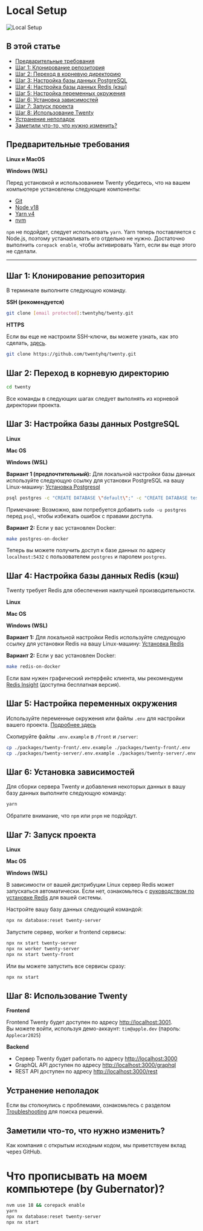 # Local Setup

![Local Setup](https://twenty.com/images/local-setup.png)

## В этой статье

- [Предварительные требования](#предварительные-требования)
- [Шаг 1: Клонирование репозитория](#шаг-1-клонирование-репозитория)
- [Шаг 2: Переход в корневую директорию](#шаг-2-переход-в-корневую-директорию)
- [Шаг 3: Настройка базы данных PostgreSQL](#шаг-3-настройка-базы-данных-postgresql)
- [Шаг 4: Настройка базы данных Redis (кэш)](#шаг-4-настройка-базы-данных-redis-кэш)
- [Шаг 5: Настройка переменных окружения](#шаг-5-настройка-переменных-окружения)
- [Шаг 6: Установка зависимостей](#шаг-6-установка-зависимостей)
- [Шаг 7: Запуск проекта](#шаг-7-запуск-проекта)
- [Шаг 8: Использование Twenty](#шаг-8-использование-twenty)
- [Устранение неполадок](#устранение-неполадок)
- [Заметили что-то, что нужно изменить?](#заметили-что-то-что-нужно-изменить)

## Предварительные требования

**Linux и MacOS**

**Windows (WSL)**

Перед установкой и использованием Twenty убедитесь, что на вашем компьютере установлены следующие компоненты:

- [Git](https://git-scm.com/)
- [Node v18](https://nodejs.org/)
- [Yarn v4](https://yarnpkg.com/)
- [nvm](https://github.com/nvm-sh/nvm)

`npm` не подойдет, следует использовать `yarn`. Yarn теперь поставляется с Node.js, поэтому устанавливать его отдельно не нужно. Достаточно выполнить `corepack enable`, чтобы активировать Yarn, если вы еще этого не сделали.

---

## Шаг 1: Клонирование репозитория

В терминале выполните следующую команду.

**SSH (рекомендуется)**

```bash
git clone [email protected]:twentyhq/twenty.git
```

**HTTPS**

Если вы еще не настроили SSH-ключи, вы можете узнать, как это сделать, [здесь](https://docs.github.com/en/authentication/connecting-to-github-with-ssh/about-ssh).

```bash
git clone https://github.com/twentyhq/twenty.git
```

## Шаг 2: Переход в корневую директорию

```bash
cd twenty
```

Все команды в следующих шагах следует выполнять из корневой директории проекта.

## Шаг 3: Настройка базы данных PostgreSQL

**Linux**

**Mac OS**

**Windows (WSL)**

**Вариант 1 (предпочтительный):** Для локальной настройки базы данных используйте следующую ссылку для установки PostgreSQL на вашу Linux-машину: [Установка Postgresql](https://www.postgresql.org/download/)

```bash
psql postgres -c "CREATE DATABASE \"default\";" -c "CREATE DATABASE test;"
```

Примечание: Возможно, вам потребуется добавить `sudo -u postgres` перед `psql`, чтобы избежать ошибок с правами доступа.

**Вариант 2:** Если у вас установлен Docker:

```bash
make postgres-on-docker
```

Теперь вы можете получить доступ к базе данных по адресу `localhost:5432` с пользователем `postgres` и паролем `postgres`.

## Шаг 4: Настройка базы данных Redis (кэш)

Twenty требует Redis для обеспечения наилучшей производительности.

**Linux**

**Mac OS**

**Windows (WSL)**

**Вариант 1:** Для локальной настройки Redis используйте следующую ссылку для установки Redis на вашу Linux-машину: [Установка Redis](https://redis.io/download)

**Вариант 2:** Если у вас установлен Docker:

```bash
make redis-on-docker
```

Если вам нужен графический интерфейс клиента, мы рекомендуем [Redis Insight](https://redis.com/redis-enterprise/redis-insight/) (доступна бесплатная версия).

## Шаг 5: Настройка переменных окружения

Используйте переменные окружения или файлы `.env` для настройки вашего проекта. [Подробнее здесь](https://twenty.com/developers/section/self-hosting/setup)

Скопируйте файлы `.env.example` в `/front` и `/server`:

```bash
cp ./packages/twenty-front/.env.example ./packages/twenty-front/.env
cp ./packages/twenty-server/.env.example ./packages/twenty-server/.env
```

## Шаг 6: Установка зависимостей

Для сборки сервера Twenty и добавления некоторых данных в вашу базу данных выполните следующую команду:

```bash
yarn
```

Обратите внимание, что `npm` или `pnpm` не подойдут.

## Шаг 7: Запуск проекта

**Linux**

**Mac OS**

**Windows (WSL)**

В зависимости от вашей дистрибуции Linux сервер Redis может запускаться автоматически. Если нет, ознакомьтесь с [руководством по установке Redis](https://redis.io/download) для вашей системы.

Настройте вашу базу данных следующей командой:

```bash
npx nx database:reset twenty-server
```

Запустите сервер, worker и frontend сервисы:

```bash
npx nx start twenty-server
npx nx worker twenty-server
npx nx start twenty-front
```

Или вы можете запустить все сервисы сразу:

```bash
npx nx start
```

## Шаг 8: Использование Twenty

**Frontend**

Frontend Twenty будет доступен по адресу [http://localhost:3001](http://localhost:3001).  
Вы можете войти, используя демо-аккаунт: `tim@apple.dev` (пароль: `Applecar2025`)

**Backend**

- Сервер Twenty будет работать по адресу [http://localhost:3000](http://localhost:3000)
- GraphQL API доступен по адресу [http://localhost:3000/graphql](http://localhost:3000/graphql)
- REST API доступен по адресу [http://localhost:3000/rest](http://localhost:3000/rest)

## Устранение неполадок

Если вы столкнулись с проблемами, ознакомьтесь с разделом [Troubleshooting](https://twenty.com/developers/section/self-hosting/troubleshooting) для поиска решений.

## Заметили что-то, что нужно изменить?

Как компания с открытым исходным кодом, мы приветствуем вклад через GitHub.

# Что прописывать на моем компьютере (by Gubernator)?
```bash
nvm use 18 && corepack enable
yarn
npx nx database:reset twenty-server
npx nx start
```
